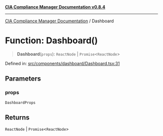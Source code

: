 [**CIA Compliance Manager Documentation v0.8.4**](../README.md)

***

[CIA Compliance Manager Documentation](../globals.md) / Dashboard

# Function: Dashboard()

> **Dashboard**(`props`): `ReactNode` \| `Promise`\<`ReactNode`\>

Defined in: [src/components/dashboard/Dashboard.tsx:31](https://github.com/Hack23/cia-compliance-manager/blob/a6d8d6a2cab2160940b9a047208c12088d7e02cf/src/components/dashboard/Dashboard.tsx#L31)

## Parameters

### props

`DashboardProps`

## Returns

`ReactNode` \| `Promise`\<`ReactNode`\>

